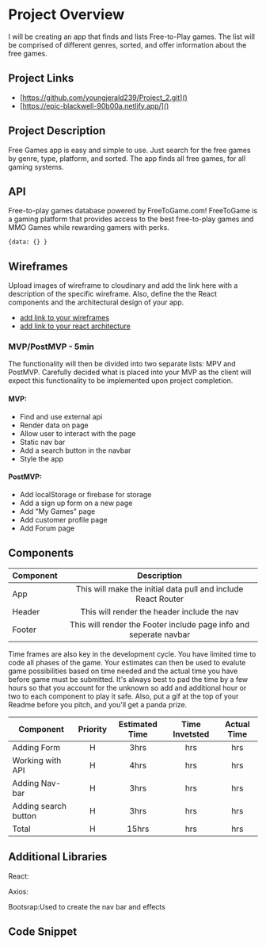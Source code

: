 # Project Overview

I will be creating an app that finds and lists Free-to-Play games. The list will be comprised of different genres, sorted, and offer information about the free games.

## Project Links

- [https://github.com/youngjerald239/Project_2.git]()
- [https://epic-blackwell-90b00a.netlify.app/]()

## Project Description

Free Games app is easy and simple to use. Just search for the free games by genre, type, platform, and sorted. The app finds all free games, for all gaming systems.

## API

Free-to-play games database powered by FreeToGame.com! FreeToGame is a gaming platform that provides access to the best free-to-play games and MMO Games while rewarding gamers with perks.


```
{data: {} }
```


## Wireframes

Upload images of wireframe to cloudinary and add the link here with a description of the specific wireframe. Also, define the the React components and the architectural design of your app.

- [add link to your wireframes]()
- [add link to your react architecture]()


### MVP/PostMVP - 5min

The functionality will then be divided into two separate lists: MPV and PostMVP.  Carefully decided what is placed into your MVP as the client will expect this functionality to be implemented upon project completion.  

#### MVP:
- Find and use external api 
- Render data on page 
- Allow user to interact with the page
- Static nav bar
- Add a search button in the navbar
- Style the app

#### PostMVP:

- Add localStorage or firebase for storage
- Add a sign up form on a new page
- Add "My Games" page
- Add customer profile page
- Add Forum page

## Components

| Component | Description | 
| --- | :---: |  
| App | This will make the initial data pull and include React Router| 
| Header | This will render the header include the nav | 
| Footer | This will render the Footer include page info and seperate navbar | 


Time frames are also key in the development cycle.  You have limited time to code all phases of the game.  Your estimates can then be used to evalute game possibilities based on time needed and the actual time you have before game must be submitted. It's always best to pad the time by a few hours so that you account for the unknown so add and additional hour or two to each component to play it safe. Also, put a gif at the top of your Readme before you pitch, and you'll get a panda prize.

| Component | Priority | Estimated Time | Time Invetsted | Actual Time |
| --- | :---: |  :---: | :---: | :---: |
| Adding Form | H | 3hrs| hrs | hrs |
| Working with API | H | 4hrs| hrs | hrs |
| Adding Nav-bar | H | 3hrs| hrs | hrs |
| Adding search button| H | 3hrs| hrs | hrs |
| Total | H | 15hrs| hrs | hrs |

## Additional Libraries
React:

Axios:

Bootsrap:Used to create the nav bar and effects

## Code Snippet

```

```